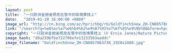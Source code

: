 ```yaml
---
layout: post
title:  "一只欧洲金翅雀栖息在雪中的玫瑰果枝上"
date:   "2019-01-20 16:00:00 +0800"
image_url: "http://cn.bing.com/az/hprichbg/rb/GoldfinchSnow_ZH-CN8057863738_1920x1080.jpg"
link: "/search?q=%e6%ac%a7%e6%b4%b2%e9%87%91%e7%bf%85%e9%9b%80&form=hpcapt&mkt=zh-cn"
copyright: "一只欧洲金翅雀栖息在雪中的玫瑰果枝上 (© Ernie Janes/Nature Picture Library/Offset)"
image_hash: "d9a259bfbe722706efe13233503aaddc"
image_filename: "GoldfinchSnow_ZH-CN8057863738_1920x1080.jpg"
---
```

